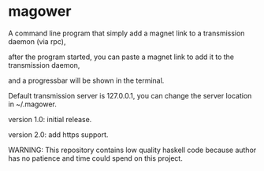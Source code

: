 # magower

A command line program that simply add a magnet link to a transmission daemon (via rpc),

after the program started, you can paste a magnet link to add it to the transmission daemon,

and a progressbar will be shown in the terminal.


Default transmission server is 127.0.0.1, you can change the server location in ~/.magower.

version 1.0: initial release.

version 2.0: add https support.


WARNING:
This repository contains low quality haskell code because
author has no patience and time could spend on this project.



